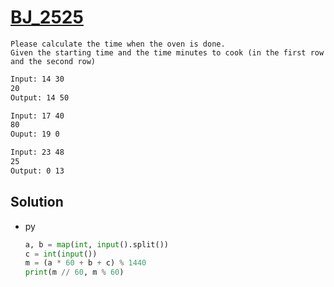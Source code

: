 # [BJ_2525](https://acmicpc.net/problem/2525)

```en
Please calculate the time when the oven is done.
Given the starting time and the time minutes to cook (in the first row and the second row)
```

```txt
Input: 14 30
20
Output: 14 50

Input: 17 40
80
Ouput: 19 0

Input: 23 48
25
Output: 0 13
```

## Solution

* py

  ```py
  a, b = map(int, input().split())
  c = int(input())
  m = (a * 60 + b + c) % 1440
  print(m // 60, m % 60)
  ```
